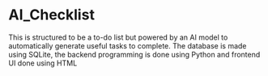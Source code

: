 # AI_Checklist
This is structured to be a to-do list but powered by an AI model to automatically generate useful tasks to complete.
The database is made using SQLite, the backend programming is done using Python and frontend UI done using HTML
